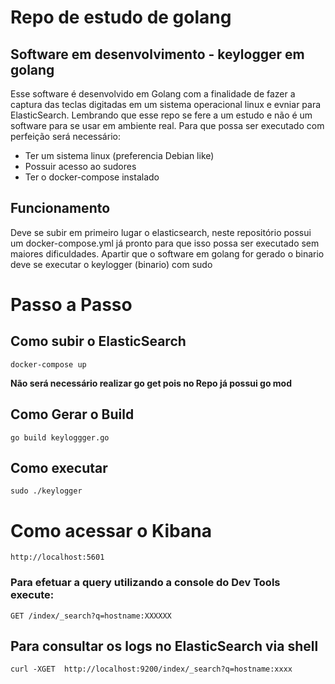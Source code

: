 # Repo de estudo de golang

## Software em desenvolvimento - keylogger em golang

Esse software é desenvolvido em Golang com a finalidade de fazer a captura das teclas digitadas em um sistema operacional linux e evniar para ElasticSearch.
Lembrando que  esse repo se fere a um estudo e não é um software para se usar em ambiente real.
Para que possa ser executado com perfeição será necessário:
* Ter um sistema linux (preferencia Debian like)
* Possuir acesso ao sudores
* Ter o docker-compose instalado 

## Funcionamento 

Deve se subir em primeiro lugar o elasticsearch, neste repositório possui um docker-compose.yml já pronto para que isso possa ser executado sem maiores dificuldades.
Apartir que o software em golang for gerado o binario deve se executar o keylogger (binario) com sudo

# Passo a Passo

## Como subir o ElasticSearch

```docker-compose up```

**Não será necessário realizar go get pois no Repo já possui go mod**

## Como Gerar o Build

`go build keyloggger.go`

## Como executar

`sudo ./keylogger`


# Como acessar o Kibana 

`http://localhost:5601`


### Para efetuar a query utilizando a console do Dev Tools execute:

`GET /index/_search?q=hostname:XXXXXX`

## Para consultar os logs no ElasticSearch via shell

`curl -XGET  http://localhost:9200/index/_search?q=hostname:xxxx`

